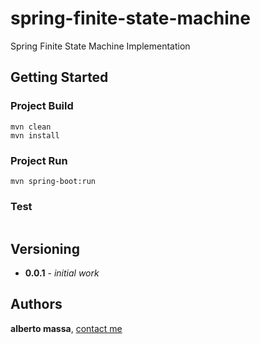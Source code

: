 # spring-finite-state-machine

Spring Finite State Machine Implementation

## Getting Started

### Project Build

```
mvn clean
mvn install 
```

### Project Run

```
mvn spring-boot:run
```

### Test

```
```


## Versioning

* **0.0.1** - *initial work*

## Authors

**alberto massa**, [contact me](https://www.facebook.com/albertomassa.info)
